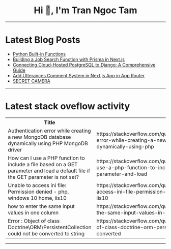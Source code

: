 <h1 align="center">Hi 👋, I'm Tran Ngoc Tam</h1>

---

# Latest Blog Posts 
<!-- BLOG-POST-LIST:START -->
- [Python Built-in Functions](https://dev.to/harshm03/python-built-in-functions-4m5f)
- [Building a Job Search Function with Prisma in Next.js](https://dev.to/ashsajal/building-a-job-search-function-with-prisma-in-nextjs-2m8f)
- [Connecting Cloud-Hosted PostgreSQL to Django: A Comprehensive Guide](https://dev.to/rupesh_mishra/connecting-cloud-hosted-postgresql-to-django-a-comprehensive-guide-5cl1)
- [Add Utterances Comment System in Next.js App in App Router](https://dev.to/sh20raj/integrating-utterances-as-a-commenting-system-in-your-nextjs-application-using-the-app-router-4m5b)
- [SECRET CAMERA](https://dev.to/jonse_ketela_b13c463d2acf/secret-camera-3l72)
<!-- BLOG-POST-LIST:END -->

---

# Latest stack oveflow activity
<table>
  <tr><th>Title</th><th>Link</th></tr>
  <!-- STACKOVERFLOW:START --><tr><td>Authentication error while creating a new MongoDB database dynamically using PHP MongoDB driver</td><td>https://stackoverflow.com/questions/78677443/authentication-error-while-creating-a-new-mongodb-database-dynamically-using-php</td></tr><tr><td>How can I use a PHP function to include a file based on a GET parameter and load a default file if the GET parameter is not set?</td><td>https://stackoverflow.com/questions/78677397/how-can-i-use-a-php-function-to-include-a-file-based-on-a-get-parameter-and-load</td></tr><tr><td>Unable to access ini file: Permission denied - php, windows 10 home, iis10</td><td>https://stackoverflow.com/questions/78677389/unable-to-access-ini-file-permission-denied-php-windows-10-home-iis10</td></tr><tr><td>how to enter the same input values ​in one column</td><td>https://stackoverflow.com/questions/78677354/how-to-enter-the-same-input-values-in-one-column</td></tr><tr><td>Error : Object of class Doctrine\ORM\PersistentCollection could not be converted to string</td><td>https://stackoverflow.com/questions/78677324/error-object-of-class-doctrine-orm-persistentcollection-could-not-be-converted</td></tr><!-- STACKOVERFLOW:END -->
</table>

---


